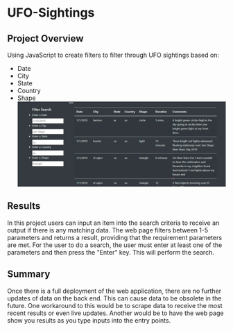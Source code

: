 # UFO-Sightings
## Project Overview
Using JavaScript to create filters to filter through UFO sightings based on:
* Date
* City
* State
* Country
* Shape
![ufo search](https://raw.githubusercontent.com/damansandhu/UFO-Sightings/main/cover/cover.png)
## Results
In this project users can input an item into the search criteria to receive an output if there is any matching data. The web page filters between 1-5 parameters and returns a result, providing that the requirement parameters are met. For the user to do a search, the user must enter at least one of the parameters and then press the "Enter" key. This will perform the search.
## Summary
Once there is a full deployment of the web application, there are no further updates of data on the back end. This can cause data to be obsolete  in the future. One workaround to this would be to scrape data to receive the most recent results or even live updates. Another would be to have the web page show you results as you type inputs into the entry points.
